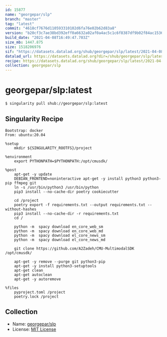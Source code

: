 ```yaml
---
id: 15877
name: "georgepar/slp"
branch: "master"
tag: "latest"
commit: "4618cf7676d110593310102d6fa76e02b62d83a8"
version: "b20cf3c7ae38bd392eff0a6632a02af0a4ac5c1c6f8387df9b02f84ac1536a3a"
build_date: "2021-04-08T16:49:47.703Z"
size_mb: 1447.875
size: 1518206976
sif: "https://datasets.datalad.org/shub/georgepar/slp/latest/2021-04-08-4618cf76-b20cf3c7/b20cf3c7ae38bd392eff0a6632a02af0a4ac5c1c6f8387df9b02f84ac1536a3a.sif"
datalad_url: https://datasets.datalad.org?dir=/shub/georgepar/slp/latest/2021-04-08-4618cf76-b20cf3c7/
recipe: https://datasets.datalad.org/shub/georgepar/slp/latest/2021-04-08-4618cf76-b20cf3c7/Singularity
collection: georgepar/slp
---
```


# georgepar/slp:latest

```bash
$ singularity pull shub://georgepar/slp:latest
```

## Singularity Recipe

```singularity
Bootstrap: docker
From: ubuntu:20.04

%setup
    mkdir ${SINGULARITY_ROOTFS}/project

%environment
    export PYTHONPATH=$PYTHONPATH:/opt/cmusdk/

%post
    apt-get -y update
    DEBIAN_FRONTEND=noninteractive apt-get -y install python3 python3-pip ffmpeg git
    ln -s /usr/bin/python3 /usr/bin/python
    pip3 install --no-cache-dir poetry cookiecutter

    cd /project
    poetry export -f requirements.txt --output requirements.txt --without-hashes
    pip3 install --no-cache-dir -r requirements.txt
    cd /

    python -m  spacy download en_core_web_sm
    python -m  spacy download en_core_web_md
    python -m  spacy download el_core_news_sm
    python -m  spacy download el_core_news_md

    git clone https://github.com/A2Zadeh/CMU-MultimodalSDK /opt/cmusdk/

    apt-get -y remove --purge git python3-pip
    apt-get -y install python3-setuptools
    apt-get clean
    apt-get autoclean
    apt-get -y autoremove

%files
    pyproject.toml /project
    poetry.lock /project
```

## Collection

 - Name: [georgepar/slp](https://github.com/georgepar/slp)
 - License: [MIT License](https://api.github.com/licenses/mit)

